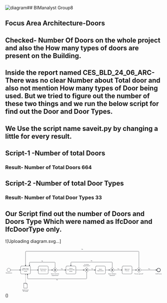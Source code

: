 ![diagram](https://github.com/user-attachments/assets/dfa4fd80-050e-4c0b-8b25-1f6989d62e3c)## BIManalyst Group8
## Focus Area Architecture-Doors
## Checked- Number Of Doors on the whole project and also the How many types of doors are present on the Building.

## Inside the report named CES_BLD_24_06_ARC-There was no clear Number about Total door and also not mention How many types of Door being used. But we tried to figure out the number of these two things and we run the below script for find out the Door and Door Types.
## We Use the script name saveit.py by changing a little for every result.
 
## Script-1 -Number of total Doors

### Result- Number of Total Doors 664

## Script-2 -Number of total Door Types

### Result- Number of Total Door Types 33

## Our Script find out the number of Doors and Doors Type Which  were named as IfcDoor and IfcDoorType only.
![Uploading diagram.svg…]<?xml version="1.0" encoding="utf-8"?>
<!-- created with bpmn-js / http://bpmn.io -->
<!DOCTYPE svg PUBLIC "-//W3C//DTD SVG 1.1//EN" "http://www.w3.org/Graphics/SVG/1.1/DTD/svg11.dtd">
<svg xmlns="http://www.w3.org/2000/svg" xmlns:xlink="http://www.w3.org/1999/xlink" width="1593" height="451" viewBox="124 78 1593 451" version="1.1"><defs><pattern id="djs-grid-pattern-326531" width="10" height="10" patternUnits="userSpaceOnUse"><circle cx="0.5" cy="0.5" r="0.5" style="fill: rgb(204, 204, 204);"/></pattern></defs><g class="djs-group"><g class="djs-element djs-shape" data-element-id="Event_05jqln7" transform="translate(142 282)" style="display: block;"><g class="djs-visual"><circle cx="18" cy="18" r="18" style="stroke-linecap: round; stroke-linejoin: round; stroke: rgb(34, 36, 42); stroke-width: 2px; fill: white; fill-opacity: 0.95;"/></g><rect class="djs-hit djs-hit-all" x="0" y="0" width="36" height="36" style="fill: none; stroke-opacity: 0; stroke: white; stroke-width: 15px;"/><circle cx="18" cy="18" r="23" class="djs-outline" style="fill: none;"/></g></g><g class="djs-group"><g class="djs-element djs-shape" data-element-id="Activity_0ns11kn" transform="translate(280 260)" style="display: block;"><g class="djs-visual"><rect x="0" y="0" width="100" height="80" rx="10" ry="10" style="stroke-linecap: round; stroke-linejoin: round; stroke: rgb(34, 36, 42); stroke-width: 2px; fill: white; fill-opacity: 0.95;"/><text lineHeight="1.2" class="djs-label" style="font-family: Arial, sans-serif; font-size: 12px; font-weight: normal; fill: rgb(34, 36, 42);"><tspan x="18.3125" y="29.200000000000003">Gather floor </tspan><tspan x="11.3203125" y="43.6">data from IFC-</tspan><tspan x="33.65625" y="58">model</tspan></text></g><rect class="djs-hit djs-hit-all" x="0" y="0" width="100" height="80" style="fill: none; stroke-opacity: 0; stroke: white; stroke-width: 15px;"/><rect x="-5" y="-5" rx="14" width="110" height="90" class="djs-outline" style="fill: none;"/></g></g><g class="djs-group"><g class="djs-element djs-shape" data-element-id="Activity_08x40bb" transform="translate(460 260)" style="display: block;"><g class="djs-visual"><rect x="0" y="0" width="100" height="80" rx="10" ry="10" style="stroke-linecap: round; stroke-linejoin: round; stroke: rgb(34, 36, 42); stroke-width: 2px; fill: white; fill-opacity: 0.95;"/><text lineHeight="1.2" class="djs-label" style="font-family: Arial, sans-serif; font-size: 12px; font-weight: normal; fill: rgb(34, 36, 42);"><tspan x="16.6484375" y="36.4">Check gross </tspan><tspan x="24.6484375" y="50.8">floor area</tspan></text></g><rect class="djs-hit djs-hit-all" x="0" y="0" width="100" height="80" style="fill: none; stroke-opacity: 0; stroke: white; stroke-width: 15px;"/><rect x="-5" y="-5" rx="14" width="110" height="90" class="djs-outline" style="fill: none;"/></g></g><g class="djs-group"><g class="djs-element djs-shape" data-element-id="Gateway_036kzkg" transform="translate(1455 275)" style="display: block;"><g class="djs-visual"><polygon points="25,0 50,25 25,50 0,25" style="stroke-linecap: round; stroke-linejoin: round; stroke: rgb(34, 36, 42); stroke-width: 2px; fill: white; fill-opacity: 0.95;"/><path d="m 16,15 7.42857142857143,9.714285714285715 -7.42857142857143,9.714285714285715 3.428571428571429,0 5.714285714285715,-7.464228571428572 5.714285714285715,7.464228571428572 3.428571428571429,0 -7.42857142857143,-9.714285714285715 7.42857142857143,-9.714285714285715 -3.428571428571429,0 -5.714285714285715,7.464228571428572 -5.714285714285715,-7.464228571428572 -3.428571428571429,0 z" style="fill: rgb(34, 36, 42); stroke-linecap: round; stroke-linejoin: round; stroke: rgb(34, 36, 42); stroke-width: 1px;"/></g><rect class="djs-hit djs-hit-all" x="0" y="0" width="50" height="50" style="fill: none; stroke-opacity: 0; stroke: white; stroke-width: 15px;"/><rect x="2" y="2" rx="4" width="46" height="46" class="djs-outline" style="transform-box: fill-box; transform: rotate(45deg); transform-origin: center center; fill: none;"/></g></g><g class="djs-group"><g class="djs-element djs-shape" data-element-id="Activity_1mzxq58" transform="translate(1310 260)" style="display: block;"><g class="djs-visual"><rect x="0" y="0" width="100" height="80" rx="10" ry="10" style="stroke-linecap: round; stroke-linejoin: round; stroke: rgb(34, 36, 42); stroke-width: 2px; fill: white; fill-opacity: 0.95;"/><text lineHeight="1.2" class="djs-label" style="font-family: Arial, sans-serif; font-size: 12px; font-weight: normal; fill: rgb(34, 36, 42);"><tspan x="26.3125" y="36.4">Approval </tspan><tspan x="28.3203125" y="50.8">Process</tspan></text></g><rect class="djs-hit djs-hit-all" x="0" y="0" width="100" height="80" style="fill: none; stroke-opacity: 0; stroke: white; stroke-width: 15px;"/><rect x="-5" y="-5" rx="14" width="110" height="90" class="djs-outline" style="fill: none;"/></g></g><g class="djs-group"><g class="djs-element djs-shape" data-element-id="DataObjectReference_1mwu72g" transform="translate(312 435)" style="display: block;"><g class="djs-visual"><path d="m 0,0 28.23529411764706,0 7.058823529411765,8.196721311475411 0,40.98360655737705 -35.294117647058826,0 0,-49.18032786885246 28.23529411764706,0 0,8.196721311475411 7.058823529411765,0" style="fill: white; stroke-linecap: round; stroke-linejoin: round; stroke: rgb(34, 36, 42); stroke-width: 2px; fill-opacity: 0.95;"/></g><rect class="djs-hit djs-hit-all" x="0" y="0" width="36" height="50" style="fill: none; stroke-opacity: 0; stroke: white; stroke-width: 15px;"/><path d="M44.7648 11.3263L36.9892 2.64074C36.0451 1.58628 34.5651 0.988708 33.1904 0.988708H5.98667C3.22688 0.988708 0.989624 3.34892 0.989624 6.26039V55.0235C0.989624 57.9349 3.22688 60.2952 5.98667 60.2952H40.966C43.7257 60.2952 45.963 57.9349 45.963 55.0235V14.9459C45.963 13.5998 45.6407 12.3048 44.7648 11.3263Z" transform="translate(-6, -6)" class="djs-outline" style="stroke-width: 2px; fill: none;"/></g></g><g class="djs-group"><g class="djs-element djs-shape" data-element-id="Gateway_1ruy90y" transform="translate(1185 275)" style="display: block;"><g class="djs-visual"><polygon points="25,0 50,25 25,50 0,25" style="stroke-linecap: round; stroke-linejoin: round; stroke: rgb(34, 36, 42); stroke-width: 2px; fill: white; fill-opacity: 0.95;"/><path d="m 16,15 7.42857142857143,9.714285714285715 -7.42857142857143,9.714285714285715 3.428571428571429,0 5.714285714285715,-7.464228571428572 5.714285714285715,7.464228571428572 3.428571428571429,0 -7.42857142857143,-9.714285714285715 7.42857142857143,-9.714285714285715 -3.428571428571429,0 -5.714285714285715,7.464228571428572 -5.714285714285715,-7.464228571428572 -3.428571428571429,0 z" style="fill: rgb(34, 36, 42); stroke-linecap: round; stroke-linejoin: round; stroke: rgb(34, 36, 42); stroke-width: 1px;"/></g><rect class="djs-hit djs-hit-all" x="0" y="0" width="50" height="50" style="fill: none; stroke-opacity: 0; stroke: white; stroke-width: 15px;"/><rect x="2" y="2" rx="4" width="46" height="46" class="djs-outline" style="transform-box: fill-box; transform: rotate(45deg); transform-origin: center center; fill: none;"/></g></g><g class="djs-group"><g class="djs-element djs-shape" data-element-id="Activity_10yoq4x" transform="translate(1040 260)" style="display: block;"><g class="djs-visual"><rect x="0" y="0" width="100" height="80" rx="10" ry="10" style="stroke-linecap: round; stroke-linejoin: round; stroke: rgb(34, 36, 42); stroke-width: 2px; fill: white; fill-opacity: 0.95;"/><text lineHeight="1.2" class="djs-label" style="font-family: Arial, sans-serif; font-size: 12px; font-weight: normal; fill: rgb(34, 36, 42);"><tspan x="32.984375" y="36.4">Space </tspan><tspan x="16.6484375" y="50.8">Optimization</tspan></text></g><rect class="djs-hit djs-hit-all" x="0" y="0" width="100" height="80" style="fill: none; stroke-opacity: 0; stroke: white; stroke-width: 15px;"/><rect x="-5" y="-5" rx="14" width="110" height="90" class="djs-outline" style="fill: none;"/></g></g><g class="djs-group"><g class="djs-element djs-shape" data-element-id="Gateway_0s0pj9n" transform="translate(925 275)" style="display: block;"><g class="djs-visual"><polygon points="25,0 50,25 25,50 0,25" style="stroke-linecap: round; stroke-linejoin: round; stroke: rgb(34, 36, 42); stroke-width: 2px; fill: white; fill-opacity: 0.95;"/><path d="m 16,15 7.42857142857143,9.714285714285715 -7.42857142857143,9.714285714285715 3.428571428571429,0 5.714285714285715,-7.464228571428572 5.714285714285715,7.464228571428572 3.428571428571429,0 -7.42857142857143,-9.714285714285715 7.42857142857143,-9.714285714285715 -3.428571428571429,0 -5.714285714285715,7.464228571428572 -5.714285714285715,-7.464228571428572 -3.428571428571429,0 z" style="fill: rgb(34, 36, 42); stroke-linecap: round; stroke-linejoin: round; stroke: rgb(34, 36, 42); stroke-width: 1px;"/></g><rect class="djs-hit djs-hit-all" x="0" y="0" width="50" height="50" style="fill: none; stroke-opacity: 0; stroke: white; stroke-width: 15px;"/><rect x="2" y="2" rx="4" width="46" height="46" class="djs-outline" style="transform-box: fill-box; transform: rotate(45deg); transform-origin: center center; fill: none;"/></g></g><g class="djs-group"><g class="djs-element djs-shape" data-element-id="Gateway_19kgymu" transform="translate(605 275)" style="display: block;"><g class="djs-visual"><polygon points="25,0 50,25 25,50 0,25" style="stroke-linecap: round; stroke-linejoin: round; stroke: rgb(34, 36, 42); stroke-width: 2px; fill: white; fill-opacity: 0.95;"/><path d="m 16,15 7.42857142857143,9.714285714285715 -7.42857142857143,9.714285714285715 3.428571428571429,0 5.714285714285715,-7.464228571428572 5.714285714285715,7.464228571428572 3.428571428571429,0 -7.42857142857143,-9.714285714285715 7.42857142857143,-9.714285714285715 -3.428571428571429,0 -5.714285714285715,7.464228571428572 -5.714285714285715,-7.464228571428572 -3.428571428571429,0 z" style="fill: rgb(34, 36, 42); stroke-linecap: round; stroke-linejoin: round; stroke: rgb(34, 36, 42); stroke-width: 1px;"/></g><rect class="djs-hit djs-hit-all" x="0" y="0" width="50" height="50" style="fill: none; stroke-opacity: 0; stroke: white; stroke-width: 15px;"/><rect x="2" y="2" rx="4" width="46" height="46" class="djs-outline" style="transform-box: fill-box; transform: rotate(45deg); transform-origin: center center; fill: none;"/></g></g><g class="djs-group"><g class="djs-element djs-shape" data-element-id="Activity_0xcuq4e" transform="translate(740 260)" style="display: block;"><g class="djs-visual"><rect x="0" y="0" width="100" height="80" rx="10" ry="10" style="stroke-linecap: round; stroke-linejoin: round; stroke: rgb(34, 36, 42); stroke-width: 2px; fill: white; fill-opacity: 0.95;"/><text lineHeight="1.2" class="djs-label" style="font-family: Arial, sans-serif; font-size: 12px; font-weight: normal; fill: rgb(34, 36, 42);"><tspan x="32.9921875" y="29.200000000000003">Check </tspan><tspan x="7.984375" y="43.6">maximum office</tspan><tspan x="34.3203125" y="58">desks</tspan></text></g><rect class="djs-hit djs-hit-all" x="0" y="0" width="100" height="80" style="fill: none; stroke-opacity: 0; stroke: white; stroke-width: 15px;"/><rect x="-5" y="-5" rx="14" width="110" height="90" class="djs-outline" style="fill: none;"/></g></g><g class="djs-group"><g class="djs-element djs-shape" data-element-id="Event_05jqln7_label" transform="translate(129 325)" style="display: block;"><g class="djs-visual"><text lineHeight="1.2" class="djs-label" style="font-family: Arial, sans-serif; font-size: 11px; font-weight: normal; fill: rgb(34, 36, 42);"><tspan x="0" y="9.899999999999999">Start process</tspan></text></g><rect class="djs-hit djs-hit-all" x="0" y="0" width="65" height="14" style="fill: none; stroke-opacity: 0; stroke: white; stroke-width: 15px;"/><rect x="-5" y="-5" rx="4" width="75" height="24" class="djs-outline" style="fill: none;"/></g></g><g class="djs-group"><g class="djs-element djs-shape" data-element-id="DataObjectReference_1mwu72g_label" transform="translate(299 497)" style="display: block;"><g class="djs-visual"><text lineHeight="1.2" class="djs-label" style="font-family: Arial, sans-serif; font-size: 11px; font-weight: normal; fill: rgb(34, 36, 42);"><tspan x="0" y="9.899999999999999">Architectural </tspan><tspan x="4.8984375" y="23.099999999999998">IFC-model</tspan></text></g><rect class="djs-hit djs-hit-all" x="0" y="0" width="62" height="27" style="fill: none; stroke-opacity: 0; stroke: white; stroke-width: 15px;"/><rect x="-5" y="-5" rx="4" width="72" height="37" class="djs-outline" style="fill: none;"/></g></g><g class="djs-group"><g class="djs-element djs-shape" data-element-id="Gateway_1ruy90y_label" transform="translate(1169 335)" style="display: block;"><g class="djs-visual"><text lineHeight="1.2" class="djs-label" style="font-family: Arial, sans-serif; font-size: 11px; font-weight: normal; fill: rgb(34, 36, 42);"><tspan x="0" y="9.899999999999999">Space Utilization</tspan><tspan x="13.1484375" y="23.099999999999998">Optimized?</tspan></text></g><rect class="djs-hit djs-hit-all" x="0" y="0" width="82" height="27" style="fill: none; stroke-opacity: 0; stroke: white; stroke-width: 15px;"/><rect x="-5" y="-5" rx="4" width="92" height="37" class="djs-outline" style="fill: none;"/></g></g><g class="djs-group"><g class="djs-element djs-shape" data-element-id="Flow_0suow4n_label" transform="translate(1263 282)" style="display: block;"><g class="djs-visual"><text lineHeight="1.2" class="djs-label" style="font-family: Arial, sans-serif; font-size: 11px; font-weight: normal; fill: rgb(34, 36, 42);"><tspan x="0" y="9.899999999999999">Yes</tspan></text></g><rect class="djs-hit djs-hit-all" x="0" y="0" width="19" height="14" style="fill: none; stroke-opacity: 0; stroke: white; stroke-width: 15px;"/><rect x="-5" y="-5" rx="4" width="29" height="24" class="djs-outline" style="fill: none;"/></g></g><g class="djs-group"><g class="djs-element djs-shape" data-element-id="Gateway_19kgymu_label" transform="translate(589 335)" style="display: block;"><g class="djs-visual"><text lineHeight="1.2" class="djs-label" style="font-family: Arial, sans-serif; font-size: 11px; font-weight: normal; fill: rgb(34, 36, 42);"><tspan x="0" y="9.899999999999999">Space meets the </tspan><tspan x="6.1171875" y="23.099999999999998">requirements?</tspan></text></g><rect class="djs-hit djs-hit-all" x="0" y="0" width="83" height="27" style="fill: none; stroke-opacity: 0; stroke: white; stroke-width: 15px;"/><rect x="-5" y="-5" rx="4" width="93" height="37" class="djs-outline" style="fill: none;"/></g></g><g class="djs-group"><g class="djs-element djs-shape" data-element-id="Flow_07qy8x1_label" transform="translate(493 203)" style="display: block;"><g class="djs-visual"><text lineHeight="1.2" class="djs-label" style="font-family: Arial, sans-serif; font-size: 11px; font-weight: normal; fill: rgb(34, 36, 42);"><tspan x="0" y="9.899999999999999">No</tspan></text></g><rect class="djs-hit djs-hit-all" x="0" y="0" width="15" height="14" style="fill: none; stroke-opacity: 0; stroke: white; stroke-width: 15px;"/><rect x="-5" y="-5" rx="4" width="25" height="24" class="djs-outline" style="fill: none;"/></g></g><g class="djs-group"><g class="djs-element djs-shape" data-element-id="Flow_0co43x9_label" transform="translate(690 282)" style="display: block;"><g class="djs-visual"><text lineHeight="1.2" class="djs-label" style="font-family: Arial, sans-serif; font-size: 11px; font-weight: normal; fill: rgb(34, 36, 42);"><tspan x="0" y="9.899999999999999">Yes</tspan></text></g><rect class="djs-hit djs-hit-all" x="0" y="0" width="19" height="14" style="fill: none; stroke-opacity: 0; stroke: white; stroke-width: 15px;"/><rect x="-5" y="-5" rx="4" width="29" height="24" class="djs-outline" style="fill: none;"/></g></g><g class="djs-group"><g class="djs-element djs-shape" data-element-id="Flow_12k0c3b_label" transform="translate(993 202)" style="display: block;"><g class="djs-visual"><text lineHeight="1.2" class="djs-label" style="font-family: Arial, sans-serif; font-size: 11px; font-weight: normal; fill: rgb(34, 36, 42);"><tspan x="0" y="9.899999999999999">No</tspan></text></g><rect class="djs-hit djs-hit-all" x="0" y="0" width="15" height="14" style="fill: none; stroke-opacity: 0; stroke: white; stroke-width: 15px;"/><rect x="-5" y="-5" rx="4" width="25" height="24" class="djs-outline" style="fill: none;"/></g></g><g class="djs-group"><g class="djs-element djs-shape" data-element-id="Gateway_0s0pj9n_label" transform="translate(914 237.5)" style="display: block;"><g class="djs-visual"><text lineHeight="1.2" class="djs-label" style="font-family: Arial, sans-serif; font-size: 11px; font-weight: normal; fill: rgb(34, 36, 42);"><tspan x="11.625" y="9.899999999999999">Is it fit the </tspan><tspan x="0" y="23.099999999999998">requirements?</tspan></text></g><rect class="djs-hit djs-hit-all" x="0" y="0" width="71" height="27" style="fill: none; stroke-opacity: 0; stroke: white; stroke-width: 15px;"/><rect x="-5" y="-5" rx="4" width="81" height="37" class="djs-outline" style="fill: none;"/></g></g><g class="djs-group"><g class="djs-element djs-shape" data-element-id="Flow_0pkb12d_label" transform="translate(643 393)" style="display: block;"><g class="djs-visual"><text lineHeight="1.2" class="djs-label" style="font-family: Arial, sans-serif; font-size: 11px; font-weight: normal; fill: rgb(34, 36, 42);"><tspan x="0" y="9.899999999999999">No</tspan></text></g><rect class="djs-hit djs-hit-all" x="0" y="0" width="15" height="14" style="fill: none; stroke-opacity: 0; stroke: white; stroke-width: 15px;"/><rect x="-5" y="-5" rx="4" width="25" height="24" class="djs-outline" style="fill: none;"/></g></g><g class="djs-group"><g class="djs-element djs-shape" data-element-id="Flow_07ribd8_label" transform="translate(998 282)" style="display: block;"><g class="djs-visual"><text lineHeight="1.2" class="djs-label" style="font-family: Arial, sans-serif; font-size: 11px; font-weight: normal; fill: rgb(34, 36, 42);"><tspan x="0" y="9.899999999999999">Yes</tspan></text></g><rect class="djs-hit djs-hit-all" x="0" y="0" width="19" height="14" style="fill: none; stroke-opacity: 0; stroke: white; stroke-width: 15px;"/><rect x="-5" y="-5" rx="4" width="29" height="24" class="djs-outline" style="fill: none;"/></g></g><g class="djs-group"><g class="djs-element djs-shape" data-element-id="Flow_0j4wlfx_label" transform="translate(898 83)" style="display: block;"><g class="djs-visual"><text lineHeight="1.2" class="djs-label" style="font-family: Arial, sans-serif; font-size: 11px; font-weight: normal; fill: rgb(34, 36, 42);"><tspan x="0" y="9.899999999999999">No</tspan></text></g><rect class="djs-hit djs-hit-all" x="0" y="0" width="15" height="14" style="fill: none; stroke-opacity: 0; stroke: white; stroke-width: 15px;"/><rect x="-5" y="-5" rx="4" width="25" height="24" class="djs-outline" style="fill: none;"/></g></g><g class="djs-group"><g class="djs-element djs-shape" data-element-id="Event_11ogi5y" transform="translate(1662 282)" style="display: block;"><g class="djs-visual"><circle cx="18" cy="18" r="18" style="stroke-linecap: round; stroke-linejoin: round; stroke: rgb(34, 36, 42); stroke-width: 4px; fill: white; fill-opacity: 0.95;"/></g><rect class="djs-hit djs-hit-all" x="0" y="0" width="36" height="36" style="fill: none; stroke-opacity: 0; stroke: white; stroke-width: 15px;"/><circle cx="18" cy="18" r="24" class="djs-outline" style="fill: none;"/></g></g><g class="djs-group"><g class="djs-element djs-connection" data-element-id="Flow_13fco7m" style="display: block;"><g class="djs-visual"><defs><marker id="marker-552icu9gqee47w31d9uyaq4ik" viewBox="0 0 20 20" refX="11" refY="10" markerWidth="10" markerHeight="10" orient="auto"><path d="M 1 5 L 11 10 L 1 15 Z" style="stroke-linecap: round; stroke-linejoin: round; stroke: rgb(34, 36, 42); stroke-width: 1px; fill: rgb(34, 36, 42);"/></marker></defs><path data-corner-radius="5" style="fill: none; stroke-linecap: round; stroke-linejoin: round; stroke: rgb(34, 36, 42); stroke-width: 2px; marker-end: url('#marker-552icu9gqee47w31d9uyaq4ik');" d="M178,300L280,300"/></g><rect x="173" y="295" rx="4" width="112" height="10" class="djs-outline" style="fill: none;"/><path d="M178,300L280,300" class="djs-hit djs-hit-stroke" style="fill: none; stroke-opacity: 0; stroke: white; stroke-width: 15px;"/></g></g><g class="djs-group"><g class="djs-element djs-connection" data-element-id="DataInputAssociation_116nhl9" style="display: block;"><g class="djs-visual"><defs><marker id="marker-4lxce7m077ay37fymmguk0nsc" viewBox="0 0 20 20" refX="11" refY="10" markerWidth="10" markerHeight="10" orient="auto"><path d="M 1 5 L 11 10 L 1 15" style="fill: none; stroke-linecap: round; stroke-linejoin: round; stroke: rgb(34, 36, 42); stroke-width: 1.5px; stroke-dasharray: 10000, 1;"/></marker></defs><path data-corner-radius="5" style="fill: none; stroke-linecap: round; stroke-linejoin: round; stroke: rgb(34, 36, 42); stroke-width: 2px; marker-end: url('#marker-4lxce7m077ay37fymmguk0nsc'); stroke-dasharray: 0, 5;" d="M330,435L330,340"/></g><rect x="325" y="335" rx="4" width="10" height="105" class="djs-outline" style="fill: none;"/><path d="M330,435L330,340" class="djs-hit djs-hit-stroke" style="fill: none; stroke-opacity: 0; stroke: white; stroke-width: 15px;"/></g></g><g class="djs-group"><g class="djs-element djs-connection" data-element-id="Flow_0j4wlfx" style="display: block;"><g class="djs-visual"><defs><marker id="marker-8hhxqslagtc5qt3mzp1a39r2f" viewBox="0 0 20 20" refX="11" refY="10" markerWidth="10" markerHeight="10" orient="auto"><path d="M 1 5 L 11 10 L 1 15 Z" style="stroke-linecap: round; stroke-linejoin: round; stroke: rgb(34, 36, 42); stroke-width: 1px; fill: rgb(34, 36, 42);"/></marker></defs><path data-corner-radius="5" style="fill: none; stroke-linecap: round; stroke-linejoin: round; stroke: rgb(34, 36, 42); stroke-width: 2px; marker-end: url('#marker-8hhxqslagtc5qt3mzp1a39r2f');" d="M1480,275L1480,115C1480,112.5,1477.5,110,1475,110L335,110C332.5,110,330,112.5,330,115L330,260"/></g><rect x="325" y="105" rx="4" width="1160" height="175" class="djs-outline" style="fill: none;"/><path d="M1480,275L1480,110L330,110L330,260" class="djs-hit djs-hit-stroke" style="fill: none; stroke-opacity: 0; stroke: white; stroke-width: 15px;"/></g></g><g class="djs-group"><g class="djs-element djs-connection" data-element-id="Flow_07qy8x1" style="display: block;"><g class="djs-visual"><defs><marker id="marker-955o6mdlyzgw3qqih84sx8quf" viewBox="0 0 20 20" refX="11" refY="10" markerWidth="10" markerHeight="10" orient="auto"><path d="M 1 5 L 11 10 L 1 15 Z" style="stroke-linecap: round; stroke-linejoin: round; stroke: rgb(34, 36, 42); stroke-width: 1px; fill: rgb(34, 36, 42);"/></marker></defs><path data-corner-radius="5" style="fill: none; stroke-linecap: round; stroke-linejoin: round; stroke: rgb(34, 36, 42); stroke-width: 2px; marker-end: url('#marker-955o6mdlyzgw3qqih84sx8quf');" d="M630,275L630,226C630,223.5,627.5,221,625,221L375,221C372.5,221,370,223.5,370,226L370,260"/></g><rect x="365" y="216" rx="4" width="270" height="64" class="djs-outline" style="fill: none;"/><path d="M630,275L630,221L370,221L370,260" class="djs-hit djs-hit-stroke" style="fill: none; stroke-opacity: 0; stroke: white; stroke-width: 15px;"/></g></g><g class="djs-group"><g class="djs-element djs-connection" data-element-id="Flow_0pkb12d" style="display: block;"><g class="djs-visual"><defs><marker id="marker-bot4n2dsvx1hxs4wivg91tdag" viewBox="0 0 20 20" refX="11" refY="10" markerWidth="10" markerHeight="10" orient="auto"><path d="M 1 5 L 11 10 L 1 15 Z" style="stroke-linecap: round; stroke-linejoin: round; stroke: rgb(34, 36, 42); stroke-width: 1px; fill: rgb(34, 36, 42);"/></marker></defs><path data-corner-radius="5" style="fill: none; stroke-linecap: round; stroke-linejoin: round; stroke: rgb(34, 36, 42); stroke-width: 2px; marker-end: url('#marker-bot4n2dsvx1hxs4wivg91tdag');" d="M950,325L950,385C950,387.5,947.5,390,945,390L355,390C352.5,390,350,387.5,350,385L350,340"/></g><rect x="345" y="320" rx="4" width="610" height="75" class="djs-outline" style="fill: none;"/><path d="M950,325L950,390L350,390L350,340" class="djs-hit djs-hit-stroke" style="fill: none; stroke-opacity: 0; stroke: white; stroke-width: 15px;"/></g></g><g class="djs-group"><g class="djs-element djs-connection" data-element-id="Flow_199xiub" style="display: block;"><g class="djs-visual"><defs><marker id="marker-6jtltpski42ki1mhn28ivwsn1" viewBox="0 0 20 20" refX="11" refY="10" markerWidth="10" markerHeight="10" orient="auto"><path d="M 1 5 L 11 10 L 1 15 Z" style="stroke-linecap: round; stroke-linejoin: round; stroke: rgb(34, 36, 42); stroke-width: 1px; fill: rgb(34, 36, 42);"/></marker></defs><path data-corner-radius="5" style="fill: none; stroke-linecap: round; stroke-linejoin: round; stroke: rgb(34, 36, 42); stroke-width: 2px; marker-end: url('#marker-6jtltpski42ki1mhn28ivwsn1');" d="M380,300L460,300"/></g><rect x="375" y="295" rx="4" width="90" height="10" class="djs-outline" style="fill: none;"/><path d="M380,300L460,300" class="djs-hit djs-hit-stroke" style="fill: none; stroke-opacity: 0; stroke: white; stroke-width: 15px;"/></g></g><g class="djs-group"><g class="djs-element djs-connection" data-element-id="Flow_1jhz52x" style="display: block;"><g class="djs-visual"><defs><marker id="marker-am4pr8lu9cc855aoijk140m7x" viewBox="0 0 20 20" refX="11" refY="10" markerWidth="10" markerHeight="10" orient="auto"><path d="M 1 5 L 11 10 L 1 15 Z" style="stroke-linecap: round; stroke-linejoin: round; stroke: rgb(34, 36, 42); stroke-width: 1px; fill: rgb(34, 36, 42);"/></marker></defs><path data-corner-radius="5" style="fill: none; stroke-linecap: round; stroke-linejoin: round; stroke: rgb(34, 36, 42); stroke-width: 2px; marker-end: url('#marker-am4pr8lu9cc855aoijk140m7x');" d="M560,300L605,300"/></g><rect x="555" y="295" rx="4" width="55" height="10" class="djs-outline" style="fill: none;"/><path d="M560,300L605,300" class="djs-hit djs-hit-stroke" style="fill: none; stroke-opacity: 0; stroke: white; stroke-width: 15px;"/></g></g><g class="djs-group"><g class="djs-element djs-connection" data-element-id="Flow_175217n" style="display: block;"><g class="djs-visual"><defs><marker id="marker-djj56wz6cwevjxwg6bz0b6bnv" viewBox="0 0 20 20" refX="11" refY="10" markerWidth="10" markerHeight="10" orient="auto"><path d="M 1 5 L 11 10 L 1 15 Z" style="stroke-linecap: round; stroke-linejoin: round; stroke: rgb(34, 36, 42); stroke-width: 1px; fill: rgb(34, 36, 42);"/></marker></defs><path data-corner-radius="5" style="fill: none; stroke-linecap: round; stroke-linejoin: round; stroke: rgb(34, 36, 42); stroke-width: 2px; marker-end: url('#marker-djj56wz6cwevjxwg6bz0b6bnv');" d="M1410,300L1455,300"/></g><rect x="1405" y="295" rx="4" width="55" height="10" class="djs-outline" style="fill: none;"/><path d="M1410,300L1455,300" class="djs-hit djs-hit-stroke" style="fill: none; stroke-opacity: 0; stroke: white; stroke-width: 15px;"/></g></g><g class="djs-group"><g class="djs-element djs-connection" data-element-id="Flow_0obxka6" style="display: block;"><g class="djs-visual"><defs><marker id="marker-ethx9kr8q4l6t99qxmb98zvem" viewBox="0 0 20 20" refX="11" refY="10" markerWidth="10" markerHeight="10" orient="auto"><path d="M 1 5 L 11 10 L 1 15 Z" style="stroke-linecap: round; stroke-linejoin: round; stroke: rgb(34, 36, 42); stroke-width: 1px; fill: rgb(34, 36, 42);"/></marker></defs><path data-corner-radius="5" style="fill: none; stroke-linecap: round; stroke-linejoin: round; stroke: rgb(34, 36, 42); stroke-width: 2px; marker-end: url('#marker-ethx9kr8q4l6t99qxmb98zvem');" d="M1505,300L1662,300"/></g><rect x="1500" y="295" rx="4" width="167" height="10" class="djs-outline" style="fill: none;"/><path d="M1505,300L1662,300" class="djs-hit djs-hit-stroke" style="fill: none; stroke-opacity: 0; stroke: white; stroke-width: 15px;"/></g></g><g class="djs-group"><g class="djs-element djs-connection" data-element-id="Flow_0suow4n" style="display: block;"><g class="djs-visual"><defs><marker id="marker-05m7xb7732ygmeiz8k953cpwx" viewBox="0 0 20 20" refX="11" refY="10" markerWidth="10" markerHeight="10" orient="auto"><path d="M 1 5 L 11 10 L 1 15 Z" style="stroke-linecap: round; stroke-linejoin: round; stroke: rgb(34, 36, 42); stroke-width: 1px; fill: rgb(34, 36, 42);"/></marker></defs><path data-corner-radius="5" style="fill: none; stroke-linecap: round; stroke-linejoin: round; stroke: rgb(34, 36, 42); stroke-width: 2px; marker-end: url('#marker-05m7xb7732ygmeiz8k953cpwx');" d="M1235,300L1310,300"/></g><rect x="1230" y="295" rx="4" width="85" height="10" class="djs-outline" style="fill: none;"/><path d="M1235,300L1310,300" class="djs-hit djs-hit-stroke" style="fill: none; stroke-opacity: 0; stroke: white; stroke-width: 15px;"/></g></g><g class="djs-group"><g class="djs-element djs-connection" data-element-id="Flow_02esb47" style="display: block;"><g class="djs-visual"><defs><marker id="marker-24nxw90i7y1y5koa1lny9oxxb" viewBox="0 0 20 20" refX="11" refY="10" markerWidth="10" markerHeight="10" orient="auto"><path d="M 1 5 L 11 10 L 1 15 Z" style="stroke-linecap: round; stroke-linejoin: round; stroke: rgb(34, 36, 42); stroke-width: 1px; fill: rgb(34, 36, 42);"/></marker></defs><path data-corner-radius="5" style="fill: none; stroke-linecap: round; stroke-linejoin: round; stroke: rgb(34, 36, 42); stroke-width: 2px; marker-end: url('#marker-24nxw90i7y1y5koa1lny9oxxb');" d="M1140,300L1185,300"/></g><rect x="1135" y="295" rx="4" width="55" height="10" class="djs-outline" style="fill: none;"/><path d="M1140,300L1185,300" class="djs-hit djs-hit-stroke" style="fill: none; stroke-opacity: 0; stroke: white; stroke-width: 15px;"/></g></g><g class="djs-group"><g class="djs-element djs-connection" data-element-id="Flow_12k0c3b" style="display: block;"><g class="djs-visual"><defs><marker id="marker-7qn08odvnmpbbgfebbq0qhssh" viewBox="0 0 20 20" refX="11" refY="10" markerWidth="10" markerHeight="10" orient="auto"><path d="M 1 5 L 11 10 L 1 15 Z" style="stroke-linecap: round; stroke-linejoin: round; stroke: rgb(34, 36, 42); stroke-width: 1px; fill: rgb(34, 36, 42);"/></marker></defs><path data-corner-radius="5" style="fill: none; stroke-linecap: round; stroke-linejoin: round; stroke: rgb(34, 36, 42); stroke-width: 2px; marker-end: url('#marker-7qn08odvnmpbbgfebbq0qhssh');" d="M1210,275L1210,225C1210,222.5,1207.5,220,1205,220L795,220C792.5,220,790,222.5,790,225L790,260"/></g><rect x="785" y="215" rx="4" width="430" height="65" class="djs-outline" style="fill: none;"/><path d="M1210,275L1210,220L790,220L790,260" class="djs-hit djs-hit-stroke" style="fill: none; stroke-opacity: 0; stroke: white; stroke-width: 15px;"/></g></g><g class="djs-group"><g class="djs-element djs-connection" data-element-id="Flow_07ribd8" style="display: block;"><g class="djs-visual"><defs><marker id="marker-dnpjx4bcuw6ayyizi7scj23va" viewBox="0 0 20 20" refX="11" refY="10" markerWidth="10" markerHeight="10" orient="auto"><path d="M 1 5 L 11 10 L 1 15 Z" style="stroke-linecap: round; stroke-linejoin: round; stroke: rgb(34, 36, 42); stroke-width: 1px; fill: rgb(34, 36, 42);"/></marker></defs><path data-corner-radius="5" style="fill: none; stroke-linecap: round; stroke-linejoin: round; stroke: rgb(34, 36, 42); stroke-width: 2px; marker-end: url('#marker-dnpjx4bcuw6ayyizi7scj23va');" d="M975,300L1040,300"/></g><rect x="970" y="295" rx="4" width="75" height="10" class="djs-outline" style="fill: none;"/><path d="M975,300L1040,300" class="djs-hit djs-hit-stroke" style="fill: none; stroke-opacity: 0; stroke: white; stroke-width: 15px;"/></g></g><g class="djs-group"><g class="djs-element djs-connection" data-element-id="Flow_1eiz2xy" style="display: block;"><g class="djs-visual"><defs><marker id="marker-7hivx4xwujco8z3dzae874b0z" viewBox="0 0 20 20" refX="11" refY="10" markerWidth="10" markerHeight="10" orient="auto"><path d="M 1 5 L 11 10 L 1 15 Z" style="stroke-linecap: round; stroke-linejoin: round; stroke: rgb(34, 36, 42); stroke-width: 1px; fill: rgb(34, 36, 42);"/></marker></defs><path data-corner-radius="5" style="fill: none; stroke-linecap: round; stroke-linejoin: round; stroke: rgb(34, 36, 42); stroke-width: 2px; marker-end: url('#marker-7hivx4xwujco8z3dzae874b0z');" d="M840,300L925,300"/></g><rect x="835" y="295" rx="4" width="95" height="10" class="djs-outline" style="fill: none;"/><path d="M840,300L925,300" class="djs-hit djs-hit-stroke" style="fill: none; stroke-opacity: 0; stroke: white; stroke-width: 15px;"/></g></g><g class="djs-group"><g class="djs-element djs-connection" data-element-id="Flow_0co43x9" style="display: block;"><g class="djs-visual"><defs><marker id="marker-bllhq6noglpkbfu6f2q13174q" viewBox="0 0 20 20" refX="11" refY="10" markerWidth="10" markerHeight="10" orient="auto"><path d="M 1 5 L 11 10 L 1 15 Z" style="stroke-linecap: round; stroke-linejoin: round; stroke: rgb(34, 36, 42); stroke-width: 1px; fill: rgb(34, 36, 42);"/></marker></defs><path data-corner-radius="5" style="fill: none; stroke-linecap: round; stroke-linejoin: round; stroke: rgb(34, 36, 42); stroke-width: 2px; marker-end: url('#marker-bllhq6noglpkbfu6f2q13174q');" d="M655,300L740,300"/></g><rect x="650" y="295" rx="4" width="95" height="10" class="djs-outline" style="fill: none;"/><path d="M655,300L740,300" class="djs-hit djs-hit-stroke" style="fill: none; stroke-opacity: 0; stroke: white; stroke-width: 15px;"/></g></g><g class="djs-group"><g class="djs-element djs-shape" data-element-id="Gateway_036kzkg_label" transform="translate(1435 335)" style="display: block;"><g class="djs-visual"><text lineHeight="1.2" class="djs-label" style="font-family: Arial, sans-serif; font-size: 11px; font-weight: normal; fill: rgb(34, 36, 42);"><tspan x="0" y="9.899999999999999">Process aproved?</tspan></text></g><rect class="djs-hit djs-hit-all" x="0" y="0" width="89" height="14" style="fill: none; stroke-opacity: 0; stroke: white; stroke-width: 15px;"/><rect x="-5" y="-5" rx="4" width="99" height="24" class="djs-outline" style="fill: none;"/></g></g><g class="djs-group"><g class="djs-element djs-shape" data-element-id="Event_11ogi5y_label" transform="translate(1649 334)" style="display: block;"><g class="djs-visual"><text lineHeight="1.2" class="djs-label" style="font-family: Arial, sans-serif; font-size: 11px; font-weight: normal; fill: rgb(34, 36, 42);"><tspan x="0" y="9.899999999999999">End Process</tspan></text></g><rect class="djs-hit djs-hit-all" x="0" y="0" width="63" height="14" style="fill: none; stroke-opacity: 0; stroke: white; stroke-width: 15px;"/><rect x="-5" y="-5" rx="4" width="73" height="24" class="djs-outline" style="fill: none;"/></g></g><g class="djs-group"><g class="djs-element djs-shape" data-element-id="Flow_0obxka6_label" transform="translate(1575 282)" style="display: block;"><g class="djs-visual"><text lineHeight="1.2" class="djs-label" style="font-family: Arial, sans-serif; font-size: 11px; font-weight: normal; fill: rgb(34, 36, 42);"><tspan x="0" y="9.899999999999999">Yes</tspan></text></g><rect class="djs-hit djs-hit-all" x="0" y="0" width="19" height="14" style="fill: none; stroke-opacity: 0; stroke: white; stroke-width: 15px;"/><rect x="-5" y="-5" rx="4" width="29" height="24" class="djs-outline" style="fill: none;"/></g></g></svg>()
